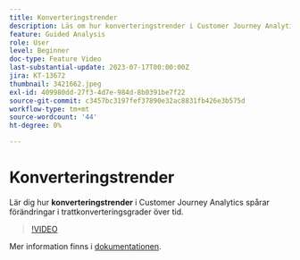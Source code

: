 ```yaml
---
title: Konverteringstrender
description: Läs om hur konverteringstrender i Customer Journey Analytics förändrar trattkonverteringsgraden över tid.
feature: Guided Analysis
role: User
level: Beginner
doc-type: Feature Video
last-substantial-update: 2023-07-17T00:00:00Z
jira: KT-13672
thumbnail: 3421662.jpeg
exl-id: 409980dd-27f3-4d7e-984d-8b0391be7f22
source-git-commit: c3457bc3197fef37890e32ac8831fb426e3b575d
workflow-type: tm+mt
source-wordcount: '44'
ht-degree: 0%

---
```


# Konverteringstrender

Lär dig hur **konverteringstrender** i Customer Journey Analytics spårar förändringar i trattkonverteringsgrader över tid.

>[!VIDEO](https://video.tv.adobe.com/v/3421662/?learn=on)

Mer information finns i [dokumentationen](https://experienceleague.adobe.com/docs/analytics-platform/using/guided-analysis/funnel/conversion-trends.html).
